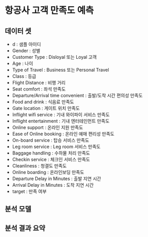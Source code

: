 # 항공사 고객 만족도 예측

## 데이터 셋

- d : 샘플 아이디
- Gender : 성별
- Customer Type : Disloyal 또는 Loyal 고객
- Age : 나이
- Type of Travel : Business 또는 Personal Travel
- Class : 등급
- Flight Distance : 비행 거리
- Seat comfort : 좌석 만족도
- Departure/Arrival time convenient : 출발/도착 시간 편의성 만족도
- Food and drink : 식음료 만족도
- Gate location : 게이트 위치 만족도
- Inflight wifi service : 기내 와이파이 서비스 만족도
- Inflight entertainment : 기내 엔터테인먼트 만족도
- Online support : 온라인 지원 만족도
- Ease of Online booking : 온라인 예매 편리성 만족도
- On-board service : 탑승 서비스 만족도
- Leg room service : Leg room 서비스 만족도
- Baggage handling : 수하물 처리 만족도
- Checkin service : 체크인 서비스 만족도
- Cleanliness : 청결도 만족도
- Online boarding : 온라인보딩 만족도
- Departure Delay in Minutes : 출발 지연 시간
- Arrival Delay in Minutes : 도착 지연 시간
- target : 만족 여부



## 분석 모델



## 분석 결과 요약 



